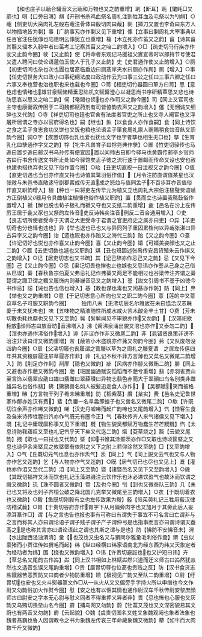 <!-- { "loadSidebar": true } -->
　　【和也庄子以聏合驩音义云聏和万物也又之韵重增】刵【断耳】毦【氅眊□又罽也】咡【口旁曰咡】衈【开刑书杀鸡血祭名周礼注割牲耳血及毛祭以为刏衈】○胾【侧吏切大脔肉礼左殽右胾注骨体曰殽切肉曰胾】剚【揷刀又置也李奇曰东方人以物插地皆为剚】事【广韵事刄亦作剚又见下重增】倳【立事曰剚周礼大宰事典以任百官注任犹倳也陆徳明云倳犹立也重増】椔【木立死亦作菑又之韵】菑【诗其菑其翳又辐本入毂中者曰菑考工记察其菑又之咍二韵增入】○□【疏吏切马行疾亦作驶又止韵今圈】驶【又止韵】使【将命者东观记马援祖父賔宣帝时以郎持节号使君又遣人聘问曰使论语蘧伯玉使人于孔子又止韵】史【史君通作使又止韵增入】○厕【初吏切间也杂也次也圊也居髙临垂边曰厕髙岸夹水曰厕亦作厠】厠【增入】○事【任吏切世务大曰政小曰事纪纲法度曰政动作云为曰事三公之任曰三事六卿之任曰六事又奉也营也治也职也来也载也今圈】○笥【相吏切竹器圆曰箪方曰笥】思【意也虑也情绪也雄甘泉赋储精垂思陆机文赋罄澄心以凝思尚书序研精覃思又悲也诗防思哀以思又之咍二韵】伺【奄闚也侦也亦作司又之韵今圈】司【同上又官司也主守也康衡叙传困于二司魏都赋药剂有司皆恊韵去声又之韵增入】僿【无悃诚又细碎也又代韵】○寺【祥吏切司也廷也官舍有法度者官吏之所止也又寺人阉宦也又浮屠所居谓之寺亦以官府得名也】嗣【继也】飤【以食食人亦作食嗣】食【同上诗饮之食之孟子食志食功又饼也又饭也粮也论语孟子箪食周礼廪人赒赐稍食竝音飤又职韵今圈】饲○字【疾置切饰也乳也爱也抚也文字也字者孳也相生无□也】孳【生育乳化曰孳通作字又之韵】牸【牝牛凡兽育子曰牸尧典作孳】○置【竹吏切驿传也马逓曰置步逓曰邮汉书乌孙传有便宜因置以闻师古曰即今驿马也黄霸传邮亭乡官师古曰行书舍传送文书所止处如今驿馆矣孟子徳之流行速于置邮而传命又设也安也赦也建也措也弃也又见下俗作置今圈】○眙【丑吏切直视一曰注视又之韵今圈】○值【直吏切遇也当也亦作直又持也诗值其鹭羽俗作值】【月令注防直谓值某星也汉张敞与朱邑书直敞逺守剧郡寗成传无直成之怒竝与值同孟子不百歩耳亦音值俗作直又职韵增入】植【种也一曰将吏左传华元为植又立也周礼大宗伯注植璧贾谊赋方正倒植又器月令具曲植注植捶也俗作植又职韵】置【贯而立也诗置我鞉鼓俗作置增入】褫【解也脱也荀子极礼而褫又夺也又支纸二韵重增】彘【邑名在汾上左传厉王居于彘又豕也又祭韵左传音吏反诗韩奕注音例反二音合通用増入】○吏【良志切所使者受命于天谓之大吏受命于君谓之官吏府史之属亦曰吏】○异【羊吏切奇也分也怪也违也】异【举也退也已也又与异同列子重囚累梏何以异哉张湛曰异古异字又之韵今圈】诒【遗也贶也亦作贻又之海代三韵】贻【又之韵今圈】○憙【许记切好也悦也亦作喜又止韵今圈】喜【又止韵今圈】嬉【可嬉美姿顔也又之止二韵】○亟【去吏切数也遽也又职韵】娸【丑也班固述张禹传安昌货殖朱云作娸又之韵增入】○记【居吏切志也又书疏】其【记己辞亦作忌己又之韵】忌【又见下今圈】己【又止韵今圈】○忌【渠记切畏也惮也止也嫉也又忌讳亦作諅从己身之己俗从巳误】綦【春秋鲁宗伯夏父弗忌礼记作弗綦又两足不能相过也谷梁传注齐谓之綦楚谓之踙卫谓之輙又履饰内则綦屦音忌又之韵增入】諅【説文引周书不諅于凶徳今书作忌】誋【诫也告也信也增入】惎【教也谋也毒也又闲惎亦作防】防【同上】畁【举也又之韵重增】○意【于记切志意心所向也又之职二韵今圈】薏【莲的中又薏苡草名子可服又职韵今圈】
　　独用八未【无沸切辰名尔雅嵗在未曰恊洽汉志昧薆于未又犹未也】味【五味物之精液随性所成水咸火苦木酸金辛土甘】○费【芳未切散也耗也糜也又见下又至韵】髴【髣髴闻见不审貌亦作又勿韵】【汉郊祀歌相放顔师古曰放音昉音沸増入】沸【觱沸泉涌出貌又涫也亦作又泰勿二韵】【涫也亦通作沸俗作增入】诽【非议亦作非又微尾二韵】非【晁错贤良策非谤不治注非读曰诽又微韵重増】芾【蔽芾小木盛貌亦作茀又勿韵今圈】茀【又队废勿没四韵今圈】○屝【父沸切履也丧履谓之菅屦以草为之周礼之屦夏谓　之屝左传僖四年共其资粮屝屦注屝草屦亦作菲】菲【礼记不秋不菲方言薄也又菜名又微尾二韵增入】防【刖足亦作剕】剕厞【隠也又微韵】痱【风病亦作腓又微贿二韵】腓【同上又避也亦作萉又微韵今圈】萉【班固幽通赋安慆慆而不萉兮重増】翡【赤羽雀贾山至言饰以翡翠应劭曰雄曰翡雌曰翠薛瓉曰异物志翡色赤而大于翠顔曰鸟名别类非雌雄异名也俗作翡】狒【狒狒兽名如人被髪迅走食人亦作】【吴都赋笑而被格重増】昲【方言物干列子肴未昲重増】防【稻紫茎】黂【枲实】费【邑名史记鲁世家作鄪亦姓汉有费】蜚【负蠜一名阜螽即蝗子也又兽名又微尾二韵】○欷【许既切泣余声亦作唏又微韵】唏【汉史丹嘘唏而起广韵啼也又尾韵增入】饩【馈客生食及刍米诗传牲腥曰饩亦作气既元有圈今正】气【春秋传齐人来气诸侯又见下増入】既【礼记中庸既廪称事又见下重増】黖【物生貌吴都赋万物蠢生芒芒黖黖】忾【太息诗防我寤叹又至也礼记忾乎天下矣又代迄二韵】熂【芟草烧之】霼【云貌又尾韵】摡【取也一曰拭也又代韵】塈【仰书惟其涂塈茨亦作□又取也诗顷筐塈之又息也诗伊余来塈民之攸塈塈有依附之义下之附上若仰涂然又至韵】□【又至韵增入】○气【丘既切元气也息也亦作炁气】炁【同上】气【同上説文云气也又与人物亦作乞又迄韵】乞【与人物亦作气又迄韵】○旣【居气切已也尽也又见上】溉【灌也亦作洎又至代二韵】洎【同上又至韵】暨【诸暨邑名又见下又至韵增入】○禨【其既切福祥又沐而饮也礼记玉藻进禨注云饮作乐也沐必进饮盈气也故沐而饮谓之禨又微韵】玑【珠不圆者又微韵】暨【及也今圈】刏【刲也又微泰队三韵】几【未已也又将及也列子齐桓公破之降北国几克举又微尾至三韵増入】○衣【于既切着衣也又微韵】○毅【鱼既切刚毅有立也左传致果为毅】藙【煎茱萸礼记三牲用藙汉律防稽试藙】○胃【于贵切谷府亦作胃字下从月偏旁肉字也又加月于其旁此后人妄添耳篆作□】谓【与之言也告也报也事有可称曰有谓失于事宜不可名言曰亡谓非与之言而称其人亦曰谓论语子谓子贱子谓子产子谓仲弓是也指事而言亦曰谓诗谓天葢髙之是也称其言亦曰谓论语此之谓也其斯之谓与是也】防【怫防不安怫音未】渭【水出陇西泾浊渭清】彚【也茂也又虫名又与猬同尔雅彚毛刺俗作彚】猬【虫似豪猪而小贾谊传如猬毛而起】纬【纵曰经横曰纬家语南北为经东西为纬又天象定者为经动者为纬】围【绕也又微韵増入】○讳【许贵切避誋也也又护短曰讳】卉【草总名又尾韵古作芔】芔【同上汉书相如上林赋芔然兴道而迁义师古曰芔然犹焱然也文选音忽误又尾韵重增】○贵【居胃切尊也位髙也贵贱之反】防【汉书食货志盐鐡器苦恶贾防又曰商者少物防重增】瞆【极视见广韵又至队二韵重增】○尉【纡胃切也安也又火斗熨器篆文作□从从火从又又偏旁手字持火所以申缯也今文作尉又勿韵俗加火作熨今圈】慰【安之也有以惬其情也通作尉汉车千秋传尉安黎庶顔师古曰尉安之字本无心尉与慰义同者不得重押义异者非】畏【忌也怖也心服也又灰韵又乌贿切畏垒山名今圈】罻【捕鸟网又勿韵】蔚【牡蒿又茂也又文深密貌易其文蔚也有两音又勿韵】霨【云起貌】○魏【虞贵切国名又姓又象魏观阙也象者法象也魏者髙巍也鲁人因谓教令之书为象魏左传哀三年命藏象魏又微韵】犩【如牛而大肉数千斤又微韵】
